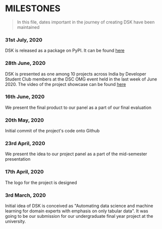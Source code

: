 # MILESTONES
> In this file, dates important in the journey of creating DSK have been maintained

### 31st July, 2020
DSK is released as a package on PyPI. It can be found [here](https://pypi.org/project/dataswissknife/)

### 28th June, 2020
DSK is presented as one among 10 projects across India by Developer Student Club members at the DSC OMG event held in the last week of June 2020. The video of the project showcase
can be found [here](https://www.youtube.com/watch?v=9o5CDkeWPmM)

### 16th June, 2020
We present the final product to our panel as a part of our final evaluation

### 20th May, 2020
Initial commit of the project's code onto Github

### 23rd April, 2020
We present the idea to our project panel as a part of the mid-semester presentation

### 17th April, 2020
The logo for the project is designed

### 3rd March, 2020
Initial idea of DSK is conceived as "Automating data science and machine learning for domain experts with emphasis on only tabular data". It was going to be our submission
for our undergraduate final year project at the university.










